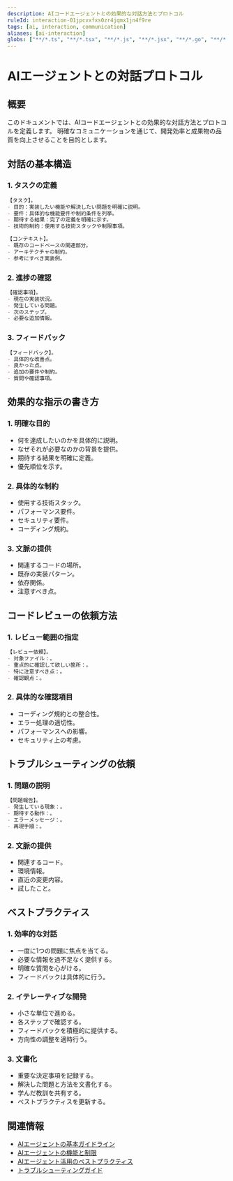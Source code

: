```yaml
---
description: AIコードエージェントとの効果的な対話方法とプロトコル
ruleId: interaction-01jpcvxfxs0zr4jqmx1jn4f9re
tags: [ai, interaction, communication]
aliases: [ai-interaction]
globs: ["**/*.ts", "**/*.tsx", "**/*.js", "**/*.jsx", "**/*.go", "**/*.rs", "**/*.scala"]
---
```


# AIエージェントとの対話プロトコル

## 概要

このドキュメントでは、AIコードエージェントとの効果的な対話方法とプロトコルを定義します。
明確なコミュニケーションを通じて、開発効率と成果物の品質を向上させることを目的とします。

## 対話の基本構造

### 1. タスクの定義

```markdown
【タスク】。
- 目的：実装したい機能や解決したい問題を明確に説明。
- 要件：具体的な機能要件や制約条件を列挙。
- 期待する結果：完了の定義を明確に示す。
- 技術的制約：使用する技術スタックや制限事項。

【コンテキスト】。
- 既存のコードベースの関連部分。
- アーキテクチャの制約。
- 参考にすべき実装例。
```

### 2. 進捗の確認

```markdown
【確認事項】。
- 現在の実装状況。
- 発生している問題。
- 次のステップ。
- 必要な追加情報。
```

### 3. フィードバック

```markdown
【フィードバック】。
- 具体的な改善点。
- 良かった点。
- 追加の要件や制約。
- 質問や確認事項。
```

## 効果的な指示の書き方

### 1. 明確な目的

- 何を達成したいのかを具体的に説明。
- なぜそれが必要なのかの背景を提供。
- 期待する結果を明確に定義。
- 優先順位を示す。

### 2. 具体的な制約

- 使用する技術スタック。
- パフォーマンス要件。
- セキュリティ要件。
- コーディング規約。

### 3. 文脈の提供

- 関連するコードの場所。
- 既存の実装パターン。
- 依存関係。
- 注意すべき点。

## コードレビューの依頼方法

### 1. レビュー範囲の指定

```markdown
【レビュー依頼】。
- 対象ファイル：。
- 重点的に確認して欲しい箇所：。
- 特に注意すべき点：。
- 確認観点：。
```

### 2. 具体的な確認項目

- コーディング規約との整合性。
- エラー処理の適切性。
- パフォーマンスへの影響。
- セキュリティ上の考慮。

## トラブルシューティングの依頼

### 1. 問題の説明

```markdown
【問題報告】。
- 発生している現象：。
- 期待する動作：。
- エラーメッセージ：。
- 再現手順：。
```

### 2. 文脈の提供

- 関連するコード。
- 環境情報。
- 直近の変更内容。
- 試したこと。

## ベストプラクティス

### 1. 効率的な対話

- 一度に1つの問題に焦点を当てる。
- 必要な情報を過不足なく提供する。
- 明確な質問を心がける。
- フィードバックは具体的に行う。

### 2. イテレーティブな開発

- 小さな単位で進める。
- 各ステップで確認する。
- フィードバックを積極的に提供する。
- 方向性の調整を適時行う。

### 3. 文書化

- 重要な決定事項を記録する。
- 解決した問題と方法を文書化する。
- 学んだ教訓を共有する。
- ベストプラクティスを更新する。

## 関連情報

- [AIエージェントの基本ガイドライン](guidelines.md)
- [AIエージェントの機能と制限](capabilities.md)
- [AIエージェント活用のベストプラクティス](best-practices.md)
- [トラブルシューティングガイド](troubleshooting.md)